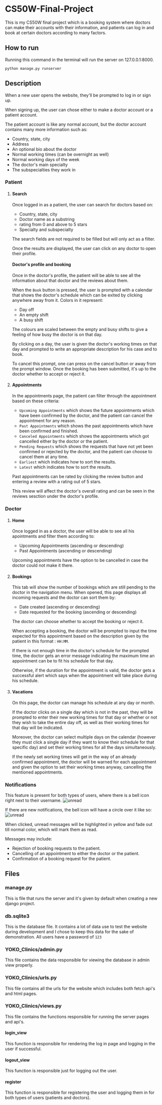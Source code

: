 # CS50W-Final-Project
This is my CS50W final project which is a booking system where doctors can make their accounts with their information, and patients can log in and book at certain doctors according to many factors.
## How to run
Running this command in the terminal will run the server on 127.0.0.1:8000.
```
python manage.py runserver
```
## Description
When a new user opens the website, they'll be prompted to log in or sign up.

When signing up, the user can chose either to make a doctor account or a patient account.

The patient account is like any normal account, but the doctor account contains many more information such as:
- Country, state, city
- Address
- An optional bio about the doctor
- Normal working times (can be overnight as well)
- Normal working days of the week
- The doctor's main specialty
- The subspecialties they work in
### Patient
1. #### Search
    Once logged in as a patient, the user can search for doctors based on:
    - Country, state, city
    - Doctor name as a substring
    - rating from 0 and above to 5 stars
    - Specialty and subspecialty
    
    The search fields are not required to be filled but will only act as a filter.
    
    Once the results are displayed, the user can click on any doctor to open their profile.
    #### Doctor's profile and booking
    Once in the doctor's profile, the patient will be able to see all the information about that doctor and the reviews about them.
    
    When the `Book` button is pressed, the user is prompted with a calendar that shows the doctor's schedule which can be exited by clicking anywhere away from it.
    Colors in it represent:
    - Day off
    - An empty shift
    - A busy shift
    
    The colours are scaled between the empty and busy shifts to give a feeling of how busy the doctor is on that day.
    
    By clicking on a day, the user is given the doctor's working times on that day and prompted to write an appropriate description for his case and to book.
    
    To cancel this prompt, one can press on the cancel button or away from the prompt window. Once the booking has been submitted, it's up to the doctor whether to accept or reject it.
2. #### Appointments
    In the appointments page, the patient can filter through the appointment based on these criteria:
    - `Upcoming Appointments` which shows the future appointments which have been confirmed by the doctor, and the patient can cancel the appointment for any reason.
    - `Past Appointments` which shows the past appointments which have been confirmed and finished.
    - `Canceled Appointments` which shows the appointments which got cancelled either by the doctor or the patient.
    - `Pending Requests` which shows the requests that have not yet been confirmed or rejected by the doctor, and the patient can choose to cancel them at any time.
    - `Earliest` which indicates how to sort the results.
    - `Latest` which indicates how to sort the results.
    
    Past appointments can be rated by clicking the review button and entering a review with a rating out of 5 stars.
    
    This review will affect the doctor's overall rating and can be seen in the reviews sesction under the doctor's profile.
### Doctor
1. #### Home
    Once logged in as a doctor, the user will be able to see all his apointments and filter them according to:
    - Upcoming Appointments (ascending or descending)
    - Past Appointments (ascending or descending)
    
    Upcoming appointments have the option to be cancelled in case the doctor could not make it there.
2. #### Bookings
    This tab will show the number of bookings which are still pending to the doctor in the navigation menu. When opened, this page displays all incoming requests and the doctor can sort them by:
    - Date created (ascending or descending)
    - Date requested for the booking (ascending or descending)
    
    The doctor can choose whether to accept the booking or reject it.
    
    When accepting a booking, the doctor will be prompted to input the time expected for this appointment based on the description given by the patient in this format : `HH:MM`.
    
    If there is not enough time in the doctor's schedule for the prompted time, the doctor gets an error message indicating the maximum time an appointment can be to fit his schedule for that day.
    
    Otherwise, if the duration for the appointment is valid, the doctor gets a successful alert which says when the appointment will take place during his schedule.
3. #### Vacations
    On this page, the doctor can manage his schedule at any day or month.
    
    If the doctor clicks on a single day which is not in the past, they will be prompted to enter their new working times for that day or whether or not they wish to take the entire day off, as well as their working times for that day will be indicated.
    
    Moreover, the doctor can select multiple days on the calendar (however they must click a single day if they want to know their schedule for that specific day) and set their working times for all the days simultaneously.
    
    If the newly set working times will get in the way of an already confirmed appointment, the doctor will be warned for each appointment and given the option to set their working times anyway, cancelling the mentioned appointments.
### Notifications
This feature is present for both types of users, where there is a bell icon right next to their username. ![unread](https://github.com/YasseenKamel/CS50W-Final-Project/assets/136619329/e5deb152-7ed9-4e9c-8ab0-6b6308766dbd)

If there are new notifications, the bell icon will have a circle over it like so: ![unread](https://github.com/YasseenKamel/CS50W-Final-Project/assets/136619329/e87cbfb9-7924-4e85-87b9-c687f31cc44f)

When clicked, unread messages will be highlighted in yellow and fade out till normal color, which will mark them as read.

Messages may include:
- Rejection of booking requests to the patient.
- Cancelling of an appointment to either the doctor or the patient.
- Confirmation of a booking request for the patient.

## Files
### manage.py
This is file that runs the server and it's given by default when creating a new django project.

### db.sqlite3
This is the database file. It contains a lot of data use to test the website during development and I chose to keep this data for the sake of demonstration. All users have a password of `123`
### YOKO_Clinics/admin.py
This file contains the data responsible for viewing the database in admin view properly.
### YOKO_Clinics/urls.py
This file contains all the urls for the website which includes both fetch api's and html pages.
### YOKO_Clinics/views.py
This file contains the functions responsible for running the server pages and api's.
#### login_view
This function is responsible for rendering the log in page and logging in the user if successful.
#### logout_view
This function is responsible just for logging out the user.
#### register
This function is responsible for registering the user and logging them in for both types of users (patients and doctors).
